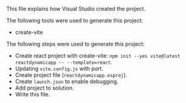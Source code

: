 This file explains how Visual Studio created the project.

The following tools were used to generate this project:
- create-vite

The following steps were used to generate this project:
- Create react project with create-vite: `npm init --yes vite@latest reactdynamicapp -- --template=react`.
- Updating `vite.config.js` with port.
- Create project file (`reactdynamicapp.esproj`).
- Create `launch.json` to enable debugging.
- Add project to solution.
- Write this file.
